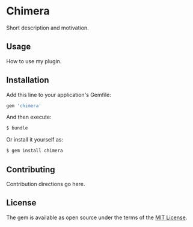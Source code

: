 # Chimera
Short description and motivation.

## Usage
How to use my plugin.

## Installation
Add this line to your application's Gemfile:

```ruby
gem 'chimera'
```

And then execute:
```bash
$ bundle
```

Or install it yourself as:
```bash
$ gem install chimera
```

## Contributing
Contribution directions go here.

## License
The gem is available as open source under the terms of the [MIT License](https://opensource.org/licenses/MIT).
